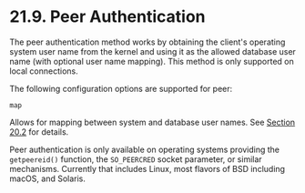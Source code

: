 # 21.9. Peer Authentication

The peer authentication method works by obtaining the client's operating system user name from the kernel and using it as the allowed database user name (with optional user name mapping). This method is only supported on local connections.

The following configuration options are supported for peer:

`map`

Allows for mapping between system and database user names. See [Section 20.2](https://www.postgresql.org/docs/13/auth-username-maps.html) for details.

Peer authentication is only available on operating systems providing the `getpeereid()` function, the `SO_PEERCRED` socket parameter, or similar mechanisms. Currently that includes Linux, most flavors of BSD including macOS, and Solaris.
